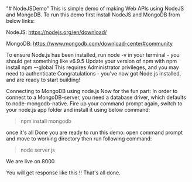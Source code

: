 "# NodeJSDemo" 
This is simple demo of making Web APIs using NodeJS and MongoDB.
To run this demo first install NodeJS and MongoDB from below links: 

NodeJS: https://nodejs.org/en/download/

MongoDB: https://www.mongodb.com/download-center#community

To ensure Node.js has been installed, run node -v in your terminal - you should get something like v6.9.5
Update your version of npm with npm install npm --global
This requires Administrator privileges, and you may need to authenticate
Congratulations - you've now got Node.js installed, and are ready to start building!

Connecting to MongoDB using node.js
Now for the fun part: In order to connect to a MongoDB-server, you need a database driver, which defaults to node-mongodb-native. 
Fire up your command prompt again, switch to your node.js app folder and install it using below command: 

> npm install mongodb

once it's all Done you are ready to run this demo:
open command prompt and move to working directory then run following command:

> node server.js

We are live on 8000

You will get response like this !! That's all done.
